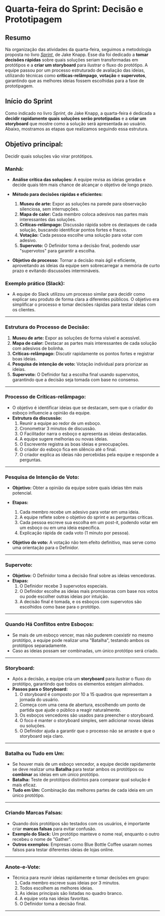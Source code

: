 # Quarta-feira do Sprint: Decisão e Prototipagem

## Resumo

Na organização das atividades da quarta-feira, seguimos a metodologia proposta no livro *[Sprint](/Base/1.2.1.Lexicos.md#sprint)*, de Jake Knapp. Esse dia foi dedicado a **tomar decisões rápidas** sobre quais soluções seriam transformadas em protótipos e a **criar um storyboard** para ilustrar o fluxo do protótipo. A equipe passou por um processo estruturado de avaliação das ideias, utilizando técnicas como **críticas-relâmpago**, **votação** e **supervotos**, garantindo que as melhores ideias fossem escolhidas para a fase de prototipagem.

## Início do Sprint 

Como indicado no livro *Sprint*, de Jake Knapp, a quarta-feira é dedicada a **decidir rapidamente quais soluções serão prototipadas** e a **criar um storyboard** que mostre como a solução será apresentada ao usuário. Abaixo, mostramos as etapas que realizamos seguindo essa estrutura.

## Objetivo principal: 
Decidir quais soluções vão virar protótipos.

### Manhã:
  - **Análise crítica das soluções:** A equipe revisa as ideias geradas e decide quais têm mais chance de alcançar o objetivo de longo prazo.
  - **Método para decisões rápidas e eficientes:**
    1. **Museu de arte:** Expor as soluções na parede para observação silenciosa, sem interrupções.
    2. **Mapa de calor:** Cada membro coloca adesivos nas partes mais interessantes das soluções.
    3. **Críticas-relâmpago:** Discussão rápida sobre os destaques de cada solução, buscando identificar pontos fortes e fracos.
    4. **Votação:** Cada pessoa escolhe uma solução para votar com adesivo.
    5. **Supervoto:** O Definidor toma a decisão final, podendo usar "supervotos" para garantir a escolha.

- **Objetivo do processo:** Tornar a decisão mais ágil e eficiente, aproveitando as ideias da equipe sem sobrecarregar a memória de curto prazo e evitando discussões intermináveis.

### Exemplo prático (Slack):
  - A equipe do Slack utilizou um processo similar para decidir como explicar seu produto de forma clara a diferentes públicos. O objetivo era simplificar o processo e tomar decisões rápidas para testar ideias com os clientes.

---

### Estrutura do Processo de Decisão:
1. **Museu de arte:** Expor as soluções de forma visível e acessível.
2. **Mapa de calor:** Destacar as partes mais interessantes de cada solução com adesivos de bolinha.
3. **Críticas-relâmpago:** Discutir rapidamente os pontos fortes e registrar boas ideias.
4. **Pesquisa de intenção de voto:** Votação individual para priorizar as ideias.
5. **Supervoto:** O Definidor faz a escolha final usando supervotos, garantindo que a decisão seja tomada com base no consenso.

---

### Processo de Críticas-relâmpago:
  - O objetivo é identificar ideias que se destacam, sem que o criador do esboço influencie a opinião da equipe.
  - **Estrutura da discussão:**
    1. Reunir a equipe ao redor de um esboço.
    2. Cronometrar 3 minutos de discussão.
    3. O Facilitador narra o esboço e apresenta as ideias destacadas.
    4. A equipe sugere melhorias ou novas ideias.
    5. O Escrevente registra as boas ideias e preocupações.
    6. O criador do esboço fica em silêncio até o final.
    7. O criador explica as ideias não percebidas pela equipe e responde a perguntas.

---

### Pesquisa de Intenção de Voto:
  - **Objetivo:** Obter a opinião da equipe sobre quais ideias têm mais potencial.
  - **Etapas:**
    1. Cada membro recebe um adesivo para votar em uma ideia.
    2. A equipe reflete sobre o objetivo do sprint e as perguntas críticas.
    3. Cada pessoa escreve sua escolha em um post-it, podendo votar em um esboço ou em uma ideia específica.
    4. Explicação rápida de cada voto (1 minuto por pessoa).

  - **Objetivo do voto:** A votação não tem efeito definitivo, mas serve como uma orientação para o Definidor.

---

### Supervoto:
  - **Objetivo:** O Definidor toma a decisão final sobre as ideias vencedoras.
  - **Etapas:**
    1. O Definidor recebe 3 supervotos especiais.
    2. O Definidor escolhe as ideias mais promissoras com base nos votos ou pode escolher outras ideias por intuição.
    3. A decisão final é tomada, e os esboços com supervotos são escolhidos como base para o protótipo.

---

### Quando Há Conflitos entre Esboços:
  - Se mais de um esboço vencer, mas não puderem coexistir no mesmo protótipo, a equipe pode realizar uma "Batalha", testando ambos os protótipos separadamente.
  - Caso as ideias possam ser combinadas, um único protótipo será criado.

---

### Storyboard:
  - Após a decisão, a equipe cria um **storyboard** para ilustrar o fluxo do protótipo, garantindo que todos os elementos estejam alinhados.
  - **Passos para o Storyboard:**
    1. O storyboard é composto por 10 a 15 quadros que representam a jornada do usuário.
    2. Começa com uma cena de abertura, escolhendo um ponto de partida que ajude o público a reagir naturalmente.
    3. Os esboços vencedores são usados para preencher o storyboard.
    4. O foco é manter o storyboard simples, sem adicionar novas ideias ou soluções.
    5. O Definidor ajuda a garantir que o processo não se arraste e que o storyboard seja claro.

---

### Batalha ou Tudo em Um:
  - Se houver mais de um esboço vencedor, a equipe decide rapidamente se deve realizar uma **Batalha** para testar ambos os protótipos ou **combinar** as ideias em um único protótipo.
  - **Batalha:** Teste de protótipos distintos para comparar qual solução é mais eficaz.
  - **Tudo em Um:** Combinação das melhores partes de cada ideia em um único protótipo.

---

### Criando Marcas Falsas:
  - Quando dois protótipos são testados com os usuários, é importante criar **marcas falsas** para evitar confusão.
  - **Exemplo do Slack:** Um protótipo manteve o nome real, enquanto o outro recebeu o nome de "Gather".
  - **Outros exemplos:** Empresas como Blue Bottle Coffee usaram nomes falsos para testar diferentes ideias de lojas online.

---

### Anote-e-Vote:
  - Técnica para reunir ideias rapidamente e tomar decisões em grupo:
    1. Cada membro escreve suas ideias por 3 minutos.
    2. Todos escolhem as melhores ideias.
    3. As ideias principais são listadas no quadro branco.
    4. A equipe vota nas ideias favoritas.
    5. O Definidor toma a decisão final.

---
